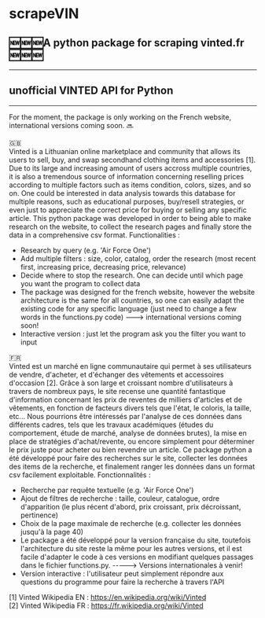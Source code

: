 # scrapeVIN <br />
:new::new::new:A python package for scraping vinted.fr :new::new::new:<br />
--------------------------------------------------------------------------------------------------------------------------------------------------------------------------------
--------------------------------------------------------------------------------------------------------------------------------------------------------------------------------
unofficial VINTED API for Python 
--------------------------------------------------------------------------------------------------------------------------------------------------------------------------------
--------------------------------------------------------------------------------------------------------------------------------------------------------------------------------

For the moment, the package is only working on the French website, international versions coming soon. :soon: <br /><br />
:uk: <br />
Vinted is a Lithuanian online marketplace and community that allows its users to sell, buy, and swap secondhand clothing items and accessories [1]. Due to its large and increasing amount of users accross multiple countries, it is also a tremendous source of information concerning reselling prices according to multiple factors such as items condition, colors, sizes, and so on. One could be interested in data analysis towards this database for multiple reasons, such as educational purposes, buy/resell strategies, or even just to appreciate the correct price for buying or selling any specific article. This python package was developed in order to being able to make research on the website, to collect the research pages and finally store the data in a comprehensive csv format. 
Functionalities : 
- Research by query (e.g. 'Air Force One')
- Add multiple filters : size, color, catalog, order the research (most recent first, increasing price, decreasing price, relevance)
- Decide where to stop the research. One can decide until which page you want the program to collect data 
- The package was designed for the french website, however the website architecture is the same for all countries, so one can easily adapt the existing code for any specific language (just need to change a few words in the functions.py code) ---> international versions coming soon!
- Interactive version : just let the program ask you the filter you want to input <br />

:fr: <br />
Vinted est un marché en ligne communautaire qui permet à ses utilisateurs de vendre, d'acheter, et d'échanger des vêtements et accessoires d'occasion [2]. Grâce à son large et croissant nombre d'utilisateurs à travers de nombreux pays, le site recense une quantité fantastique d'information concernant les prix de reventes de milliers d'articles et de vêtements, en fonction de facteurs divers tels que l'état, le coloris, la taille, etc... Nous pourrions être intéressés par l'analyse de ces données dans différents cadres, tels que les travaux académiques (études du comportement, étude de marché, analyse de données brutes), la mise en place de stratégies d'achat/revente, ou encore simplement pour déterminer le prix juste pour acheter ou bien revendre un article. Ce package python a été développé pour faire des recherches sur le site, collecter les données des items de la recherche, et finalement ranger les données dans un format csv facilement exploitable. 
Fonctionnalités : 
- Recherche par requête textuelle (e.g. 'Air Force One')
- Ajout de filtres de recherche : taille, couleur, catalogue, ordre d'apparition (le plus récent d'abord, prix croissant, prix décroissant, pertinence) 
- Choix de la page maximale de recherche (e.g. collecter les données jusqu'à la page 40) 
- Le package a été développé pour la version française du site, toutefois l'architecture du site reste la même pour les autres versions, et il est facile d'adapter le code à ces versions en modifiant quelques passages dans le fichier functions.py. -----> Versions internationales à venir!
- Version interactive : l'utilisateur peut simplement répondre aux questions du programme pour faire la recherche à travers l'API

[1] Vinted Wikipedia EN : https://en.wikipedia.org/wiki/Vinted <br />
[2] Vinted Wikipedia FR : https://fr.wikipedia.org/wiki/Vinted
